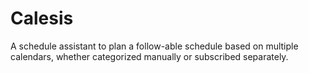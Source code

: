 Calesis
=======

A schedule assistant to plan a follow-able schedule based on multiple calendars, whether categorized manually or subscribed separately.
